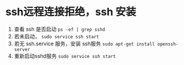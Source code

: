# ssh远程连接拒绝，ssh 安装

1. 查看 ssh 是否启动 `ps -ef | grep sshd`
2. 若未启动， `sudo service ssh start`
3. 若无 ssh.service 服务，安装 ssh服务 `sudo apt-get install openssh-server`
4. 重新启动sshd服务 `sudo service ssh start`
